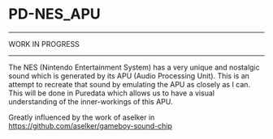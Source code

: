 # PD-NES_APU

***
WORK IN PROGRESS
***

The NES (Nintendo Entertainment System) has a very unique and nostalgic sound which is generated by its APU (Audio Processing Unit).
This is an attempt to recreate that sound by emulating the APU as closely as I can. 
This will be done in Puredata which allows us to have a visual understanding of the inner-workings of this APU.

Greatly influenced by the work of aselker in https://github.com/aselker/gameboy-sound-chip
